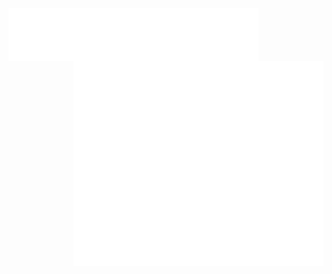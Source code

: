 <img alt="🦑" align="left" width="400px" src="https://github.com/withshubh/withshubh/blob/master/metrics.header.svg">

<img alt="🦑" align="right" width="400px" src="https://github.com/withshubh/withshubh/blob/master/metrics.plugin.followup.svg">

<img alt="🦑" align="right" width="400px" src="https://github.com/withshubh/withshubh/blob/master/metrics.plugin.habits.svg">



<!--
<img alt="🦑" align="left" width="400px" src="https://github.com/withshubh/withshubh/blob/master/metrics.additional.svg"> -->

